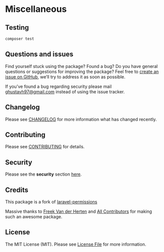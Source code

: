 # Miscellaneous

## Testing

``` bash
composer test
```

## Questions and issues

Find yourself stuck using the package? Found a bug? Do you have general questions or suggestions for improving the package? Feel free to [create an issue on GitHub](https://github.com/Oslllo/larakey/issues), we’ll try to address it as soon as possible.

If you’ve found a bug regarding security please mail ghustavh97@gmail.com instead of using the issue tracker.

## Changelog

Please see [CHANGELOG](https://github.com/Oslllo/larakey/blob/master/CHANGELOG.md) for more information what has changed recently.

## Contributing

Please see [CONTRIBUTING](https://github.com/Oslllo/larakey/blob/master/CONTRIBUTING.md) for details.

## Security

Please see the **security** section [here](https://github.com/Oslllo/larakey/#security).

## Credits

This package is a fork of [laravel-permissions](https://github.com/spatie/laravel-permission)

Massive thanks to [Freek Van der Herten](https://github.com/freekmurze) and [All Contributors](https://github.com/spatie/laravel-permission/contributors) for making such an awesome package.

## License

The MIT License (MIT). Please see [License File](LICENSE.md) for more information.

